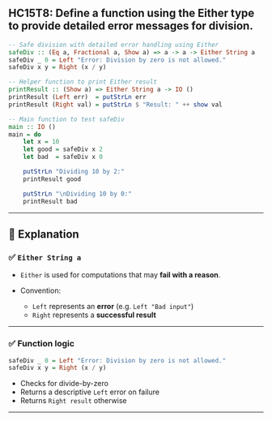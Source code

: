  HC15T8: Define a function using the Either type to provide detailed error messages for division.
---



```haskell
-- Safe division with detailed error handling using Either
safeDiv :: (Eq a, Fractional a, Show a) => a -> a -> Either String a
safeDiv _ 0 = Left "Error: Division by zero is not allowed."
safeDiv x y = Right (x / y)

-- Helper function to print Either result
printResult :: (Show a) => Either String a -> IO ()
printResult (Left err)  = putStrLn err
printResult (Right val) = putStrLn $ "Result: " ++ show val

-- Main function to test safeDiv
main :: IO ()
main = do
    let x = 10
    let good = safeDiv x 2
    let bad  = safeDiv x 0

    putStrLn "Dividing 10 by 2:"
    printResult good

    putStrLn "\nDividing 10 by 0:"
    printResult bad
```

---

## 📘 Explanation

### ✅ `Either String a`

* `Either` is used for computations that may **fail with a reason**.
* Convention:

  * `Left` represents an **error** (e.g. `Left "Bad input"`)
  * `Right` represents a **successful result**

---

### ✅ Function logic

```haskell
safeDiv _ 0 = Left "Error: Division by zero is not allowed."
safeDiv x y = Right (x / y)
```

* Checks for divide-by-zero
* Returns a descriptive `Left` error on failure
* Returns `Right result` otherwise

---

